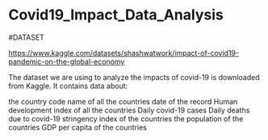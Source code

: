 # Covid19_Impact_Data_Analysis
#DATASET

https://www.kaggle.com/datasets/shashwatwork/impact-of-covid19-pandemic-on-the-global-economy

The dataset we are using to analyze the impacts of covid-19 is downloaded from Kaggle. It contains data about:

the country code
name of all the countries
date of the record
Human development index of all the countries
Daily covid-19 cases
Daily deaths due to covid-19
stringency index of the countries
the population of the countries
GDP per capita of the countries